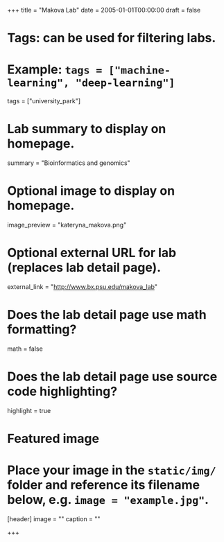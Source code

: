+++
title = "Makova Lab"
date = 2005-01-01T00:00:00
draft = false

# Tags: can be used for filtering labs.
# Example: `tags = ["machine-learning", "deep-learning"]`
tags = ["university_park"]

# Lab summary to display on homepage.
summary = "Bioinformatics and genomics"

# Optional image to display on homepage.
image_preview = "kateryna_makova.png"

# Optional external URL for lab (replaces lab detail page).
external_link = "http://www.bx.psu.edu/makova_lab"

# Does the lab detail page use math formatting?
math = false

# Does the lab detail page use source code highlighting?
highlight = true

# Featured image
# Place your image in the `static/img/` folder and reference its filename below, e.g. `image = "example.jpg"`.
[header]
image = ""
caption = ""

+++
